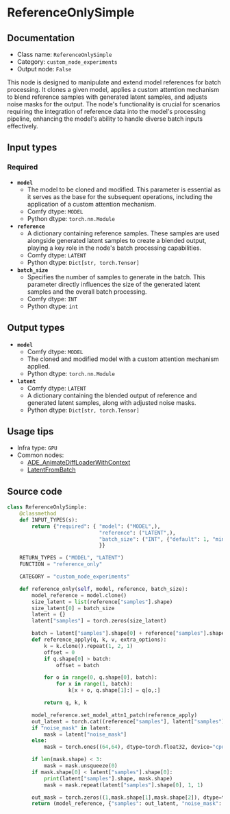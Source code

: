 # ReferenceOnlySimple
## Documentation
- Class name: `ReferenceOnlySimple`
- Category: `custom_node_experiments`
- Output node: `False`

This node is designed to manipulate and extend model references for batch processing. It clones a given model, applies a custom attention mechanism to blend reference samples with generated latent samples, and adjusts noise masks for the output. The node's functionality is crucial for scenarios requiring the integration of reference data into the model's processing pipeline, enhancing the model's ability to handle diverse batch inputs effectively.
## Input types
### Required
- **`model`**
    - The model to be cloned and modified. This parameter is essential as it serves as the base for the subsequent operations, including the application of a custom attention mechanism.
    - Comfy dtype: `MODEL`
    - Python dtype: `torch.nn.Module`
- **`reference`**
    - A dictionary containing reference samples. These samples are used alongside generated latent samples to create a blended output, playing a key role in the node's batch processing capabilities.
    - Comfy dtype: `LATENT`
    - Python dtype: `Dict[str, torch.Tensor]`
- **`batch_size`**
    - Specifies the number of samples to generate in the batch. This parameter directly influences the size of the generated latent samples and the overall batch processing.
    - Comfy dtype: `INT`
    - Python dtype: `int`
## Output types
- **`model`**
    - Comfy dtype: `MODEL`
    - The cloned and modified model with a custom attention mechanism applied.
    - Python dtype: `torch.nn.Module`
- **`latent`**
    - Comfy dtype: `LATENT`
    - A dictionary containing the blended output of reference and generated latent samples, along with adjusted noise masks.
    - Python dtype: `Dict[str, torch.Tensor]`
## Usage tips
- Infra type: `GPU`
- Common nodes:
    - [ADE_AnimateDiffLoaderWithContext](../../ComfyUI-AnimateDiff-Evolved/Nodes/ADE_AnimateDiffLoaderWithContext.md)
    - [LatentFromBatch](../../Comfy/Nodes/LatentFromBatch.md)



## Source code
```python
class ReferenceOnlySimple:
    @classmethod
    def INPUT_TYPES(s):
        return {"required": { "model": ("MODEL",),
                              "reference": ("LATENT",),
                              "batch_size": ("INT", {"default": 1, "min": 1, "max": 64})
                              }}

    RETURN_TYPES = ("MODEL", "LATENT")
    FUNCTION = "reference_only"

    CATEGORY = "custom_node_experiments"

    def reference_only(self, model, reference, batch_size):
        model_reference = model.clone()
        size_latent = list(reference["samples"].shape)
        size_latent[0] = batch_size
        latent = {}
        latent["samples"] = torch.zeros(size_latent)

        batch = latent["samples"].shape[0] + reference["samples"].shape[0]
        def reference_apply(q, k, v, extra_options):
            k = k.clone().repeat(1, 2, 1)
            offset = 0
            if q.shape[0] > batch:
                offset = batch

            for o in range(0, q.shape[0], batch):
                for x in range(1, batch):
                    k[x + o, q.shape[1]:] = q[o,:]

            return q, k, k

        model_reference.set_model_attn1_patch(reference_apply)
        out_latent = torch.cat((reference["samples"], latent["samples"]))
        if "noise_mask" in latent:
            mask = latent["noise_mask"]
        else:
            mask = torch.ones((64,64), dtype=torch.float32, device="cpu")

        if len(mask.shape) < 3:
            mask = mask.unsqueeze(0)
        if mask.shape[0] < latent["samples"].shape[0]:
            print(latent["samples"].shape, mask.shape)
            mask = mask.repeat(latent["samples"].shape[0], 1, 1)

        out_mask = torch.zeros((1,mask.shape[1],mask.shape[2]), dtype=torch.float32, device="cpu")
        return (model_reference, {"samples": out_latent, "noise_mask": torch.cat((out_mask, mask))})

```

